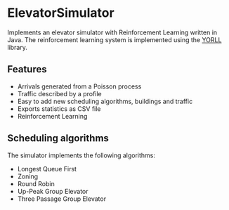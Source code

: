 # ElevatorSimulator
Implements an elevator simulator with Reinforcement Learning written in Java. The reinforcement learning system is implemented using the [YORLL](http://www.cs.york.ac.uk/rl/software.php) library.

## Features
* Arrivals generated from a Poisson process
* Traffic described by a profile
* Easy to add new scheduling algorithms, buildings and traffic
* Exports statistics as CSV file
* Reinforcement Learning

## Scheduling algorithms
The simulator implements the following algorithms:
* Longest Queue First
* Zoning
* Round Robin
* Up-Peak Group Elevator
* Three Passage Group Elevator
